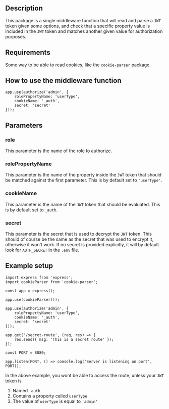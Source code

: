 ## Description
This package is a single middleware function that will read and parse a ```JWT``` token given some options, and check that a specific property value is included in the ```JWT``` token and matches another given value for authorization purposes.

## Requirements
Some way to be able to read cookies, like the ```cookie-parser``` package.

## How to use the middleware function

```
app.use(authorize('admin', {
    rolePropertyName: 'userType',
    cookieName: '_auth',
    secret: 'secret'
}));
```

## Parameters

### role
This parameter is the name of the role to authorize.

### rolePropertyName
This parameter is the name of the property inside the ```JWT``` token that should be matched against the first parameter. This is by default set to ```'userType'```.

### cookieName
This parameter is the name of the ```JWT``` token that should be evaluated. This is by default set to ```_auth```.

### secret
This parameter is the secret that is used to decrypt the ```JWT``` token. This should of course be the same as the secret that was used to encrypt it, otherwise it won't work. If no secret is provided explicitly, it will by default look for ```AUTH_SECRET``` in the ```.env``` file.

## Example setup

```
import express from 'express';
import cookieParser from 'cookie-parser';

const app = express();

app.use(cookieParser());

app.use(authorize('admin', {
    rolePropertyName: 'userType',
    cookieName: '_auth',
    secret: 'secret'
}));

app.get('/secret-route', (req, res) => {
    res.send({ msg: 'This is a secret route' });
});

const PORT = 8080;

app.listen(PORT, () => console.log('Server is listening on port', PORT));
```

In the above example, you wont be able to access the route, unless your ```JWT``` token is

1. Named ```_auth```
2. Contains a property called ```userType```
3. The value of ```userType``` is equal to ```'admin'```



